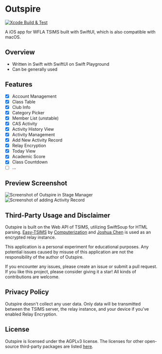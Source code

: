 # Outspire
[![Xcode Build & Test](https://github.com/at-wr/Outspire/actions/workflows/build_test.yml/badge.svg)](https://github.com/at-wr/Outspire/actions/workflows/build_test.yml)

A iOS app for WFLA TSIMS built with SwiftUI, which is also compatible with macOS.

## Overview

- Written in Swift with SwiftUI on Swift Playground
- Can be generally used

## Features

- [x] Account Management
- [x] Class Table
- [x] Club Info
- [x] Category Picker
- [x] Member List (unstable)
- [x] CAS Activity
- [x] Activity History View
- [x] Activity Management
- [x] Add New Activity Record
- [x] Relay Encryption
- [x] Today View
- [x] Academic Score
- [x] Class Countdown
- [ ] …

## Preview Screenshot

![Screenshot of Outspire in Stage Manager](https://i.imgur.com/9HU9TSO.png)
![Screenshot of adding Activity Record](https://i.imgur.com/29hYWLc.png)

## Third-Party Usage and Disclaimer

Outspire is built on the Web API of TSIMS, utilizing SwiftSoup for HTML parsing. [Easy-TSIMS](https://github.com/Computerization/Easy-TSIMS) by [Computerization](https://github.com/Computerization/) and [Joshua Chen](https://github.com/Josh-Cena) is used as an encrypted relay instance.

This application is a personal experiment for educational purposes. Any potential issues caused by misuse of this application are not the responsibility of the author of Outspire.

If you encounter any issues, please create an issue or submit a pull request. If you like this project, please consider giving it a star! All kinds of contributions are welcome.

## Privacy Policy

Outspire doesn't collect any user data. Only data will be transmitted between the TSIMS server, the relay instance, and your device if you’ve enabled Relay Encryption.

## License

Outspire is licensed under the AGPLv3 license. The licenses for other open-source third-party packages are listed [here](./THIRD_PARTY_LICENSES).
